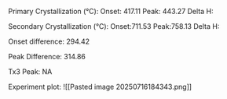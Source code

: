 Primary Crystallization (°C):
	Onset: 417.11
	Peak: 443.27
	Delta H:
	
Secondary Crystallization  (°C):
	Onset:711.53
	Peak:758.13
	Delta H:
	
Onset difference: 294.42

Peak Difference: 314.86

Tx3 Peak: NA
<!-- PUBLISH STOP -->
Experiment plot:
![[Pasted image 20250716184343.png]]
